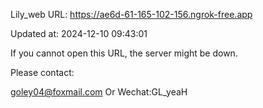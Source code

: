 Lily_web URL: https://ae6d-61-165-102-156.ngrok-free.app

Updated at: 2024-12-10 09:43:01

If you cannot open this URL, the server might be down.

Please contact: 

goley04@foxmail.com Or Wechat:GL_yeaH